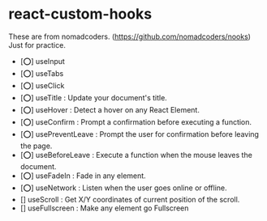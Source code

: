 # react-custom-hooks

These are from nomadcoders. (https://github.com/nomadcoders/nooks)
Just for practice.

- [⭕] useInput
- [⭕] useTabs
- [⭕] useClick
- [⭕] useTitle : Update your document's title.
- [⭕] useHover : Detect a hover on any React Element.
- [⭕] useConfirm : Prompt a confirmation before executing a function.
- [⭕] usePreventLeave : Prompt the user for confirmation before leaving the page.
- [⭕] useBeforeLeave : Execute a function when the mouse leaves the document.
- [⭕] useFadeIn : Fade in any element.
- [⭕] useNetwork : Listen when the user goes online or offline.
- [] useScroll : Get X/Y coordinates of current position of the scroll.
- [] useFullscreen : Make any element go Fullscreen
